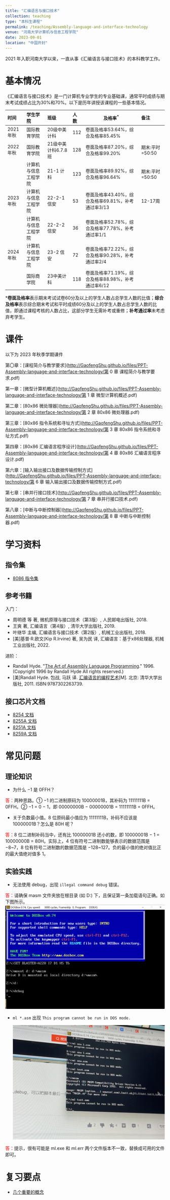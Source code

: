 ```yaml
---
title: "汇编语言与接口技术"
collection: teaching
type: "本科生课程"
permalink: /teaching/Assembly-language-and-interface-technology
venue: "河南大学计算机与信息工程学院"
date: 2023-09-01
location: "中国开封"
---
```


2021 年入职河南大学以来，一直从事《汇编语言与接口技术》的本科教学工作。

# 基本情况

《汇编语言与接口技术》是一门计算机专业学生的专业基础课，通常平时成绩与期末考试成绩占比为30%和70%。以下是历年讲授该课程的一些基本情况。

| 时间      | 学生学院       | 班级            | 人数  | 及格率<sup>*</sup>                   | 备注          |
|:------- |:---------- |:------------- |:--- | --------------------------------- |:----------- |
| 2021 年秋 | 国际教育学院     | 20级中美计科       | 112 | 卷面及格率53.64%，综合及格率85.45%           |             |
| 2022 年秋 | 国际教育学院     | 21级中美计科6.7.8班 | 128 | 卷面及格率87.20%，综合及格率99.20%           | 期末:平时=50:50 |
|         | 计算机与信息工程学院 | 21-1 计科       | 123 | 卷面及格率89.92%，综合及格率96.64%           | 期末:平时=50:50 |
| 2023 年秋 | 计算机与信息工程学院 | 22-2-1 信安     | 53  | 卷面及格率43.40%，综合及格率69.81%，补考通过率3/13 | 12-17周      |
|         | 计算机与信息工程学院 | 22-2-2 信安     | 36  | 卷面及格率52.78%，综合及格率77.78%，补考通过率1/1  |             |
| 2024 年秋 | 计算机与信息工程学院 | 23-2 信安     | 72  | 卷面及格率72.22%，综合及格率90.28%，补考通过率2/4 |       |
|         | 国际商学院 | 23中美计科     | 118  | 卷面及格率71.19%，综合及格率88.98%，补考通过率6/12  |             |

***卷面及格率**表示期末考试试卷60分及以上的学生人数占总学生人数的比值；**综合及格率**表示综合期末考试和平时成绩60分及以上的学生人数占总学生人数的比值，即通过课程考核的人数占比，这部分学生无需补考或重修；**补考通过率**未考虑弃考学生。

# 课件

以下为 2023 年秋季学期课件

第〇章：[课程简介与教学要求](http://GaofengShu.github.io/files/PPT-Assembly-language-and-interface-technology/第 0 章 课程简介与教学要求.pdf)

第一章：[微型计算机概述](http://GaofengShu.github.io/files/PPT-Assembly-language-and-interface-technology/第 1 章 微型计算机概述.pdf)

第二章：[80x86 微处理器](http://GaofengShu.github.io/files/PPT-Assembly-language-and-interface-technology/第 2 章 80x86 微处理器.pdf)

第三章：[80x86 指令系统和寻址方式](http://GaofengShu.github.io/files/PPT-Assembly-language-and-interface-technology/第 3 章 80x86 指令系统和寻址方式.pdf)

第四章：[80x86 汇编语言程序设计](http://GaofengShu.github.io/files/PPT-Assembly-language-and-interface-technology/第 4 章 80x86 汇编语言程序设计.pdf)

第六章：[输入输出接口及数据传输控制方式](http://GaofengShu.github.io/files/PPT-Assembly-language-and-interface-technology/第 6 章 输入输出接口及数据传输控制方式.pdf)

第七章：[串并行接口技术](http://GaofengShu.github.io/files/PPT-Assembly-language-and-interface-technology/第 7 章 串并行接口技术.pdf)

第八章：[中断与中断控制器](http://GaofengShu.github.io/files/PPT-Assembly-language-and-interface-technology/第 8 章 中断与中断控制器.pdf)

# 学习资料

## 指令集

- [8086 指令集](http://GaofengShu.github.io/files/References-ALIT/8086_instruction_set.pdf)

## 参考书籍

入门：

- 周明德 等 著, 微机原理与接口技术（第3版）, 人民邮电出版社, 2018.
- 王爽 著, 汇编语言（第4版）, 清华大学出版社, 2019.
- 叶继华 主编, 汇编语言与接口技术（第2版）, 机械工业出版社, 2018.
- [美]基普·R.欧文(Kip R.Irvine) 著, 吴为民 译, 汇编语言：基于x86处理器, 机械工业出版社, 2022.

进阶：

- Randall Hyde. "[The Art of Assembly Language Programming](https://shrek.unideb.hu/~gjhalasz/assembly/masm/toc.html)." 1996. (Copyright 1996 by Randall Hyde All rights reserved.)
- [美]Randall Hyde. 包战, 马跃 译. [汇编语言的编程艺术](https://book.douban.com/subject/7059709/)[M]. 北京: 清华大学出版社, 2011. ISBN:9787302263739.

## 接口芯片文档

- [8254 文档](http://GaofengShu.github.io/files/References-ALIT/8254-datasheet.pdf)
- [8255A 文档](http://GaofengShu.github.io/files/References-ALIT/8255A-datasheet.pdf)
- [8251A 文档](http://GaofengShu.github.io/files/References-ALIT/8251A-datasheet.pdf)
- [8259A 文档](http://GaofengShu.github.io/files/References-ALIT/8259A-datasheet.pdf)

# 常见问题

## 理论知识

- 为什么 −1 是 0FFH？

<span style="color: red;">答：</span>两种思路。① −1 的二进制原码为 10000001B，其补码为 11111111B = 0FFH。② −1 = 0 − 1，即 00000000B − 00000001B = 11111111B = 0FFH。

- 关于负数最小值。8 位原码最小值应为 11111111B，补码不应该是 10000001B？怎么是 80H 呢？

<span style="color: red;">答：</span>8 位二进制补码当中，还有比 10000001B 还小的数，即 10000001B − 1 = 10000000B = 80H。实际上，4 位有符号二进制数能够表示的数据范围是 −8~7，8 位有符号二进制数的数据范围是 −128~127。负的最小值的绝对值比正的最大值绝对值多 1。

## 实验实践

- 无法使用 debug，出现 `illegal command debug` 错误。

<span style="color: red;">答：</span>请确保 masm 文件夹放在根目录 (如 D:) 下，且保证第一条加载语句正确。如下图所示。
<img src='/images/ALIT/mount-debug.jpg'>

- `ml *.asm` 出现 `This program cannot be run in DOS mode.`
  
  <img src='/images/ALIT/connot-be-rum-in-dos-mode.jpg'>

<span style="color: red;">答：</span>提示，很有可能是 ml.exe 和 ml.err 两个文件版本不一致，替换成可用的文件即可。

# 复习要点
- [几个重要的概念](http://GaofengShu.github.io/files/References-ALIT/几个重要的概念.pdf)
